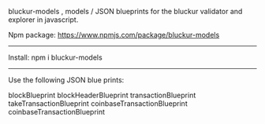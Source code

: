 bluckur-models
, models / JSON blueprints for the bluckur validator and explorer in javascript.

Npm package: https://www.npmjs.com/package/bluckur-models

-----------------------------------------------------------------

Install: npm i bluckur-models

-----------------------------------------------------------------

Use the following JSON blue prints:

blockBlueprint
blockHeaderBlueprint
transactionBlueprint
takeTransactionBlueprint
coinbaseTransactionBlueprint
coinbaseTransactionBlueprint